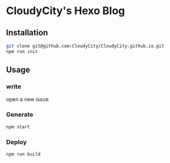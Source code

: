 
# CloudyCity's Hexo Blog

## Installation

```bash
git clone git@github.com:CloudyCity/CloudyCity.github.io.git
npm run init
```

## Usage

### write

open a new issue

### Generate

```bash
npm start
```

### Deploy

```bash
npm run build
```

